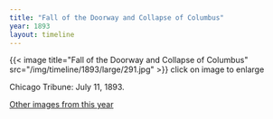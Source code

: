 ```yaml
---
title: "Fall of the Doorway and Collapse of Columbus"
year: 1893
layout: timeline
---
```


{{< image title="Fall of the Doorway and Collapse of Columbus" src="/img/timeline/1893/large/291.jpg" >}}
click on image to enlarge

Chicago Tribune: July 11, 1893. 

[Other images from this year](/historical/timeline/1893)